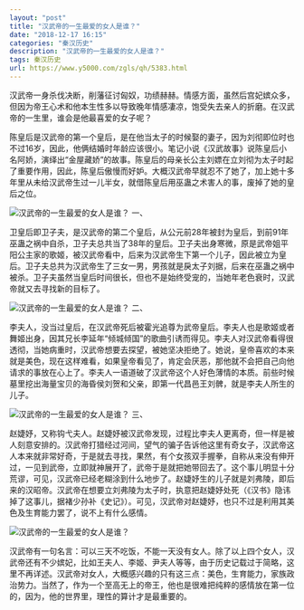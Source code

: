 ```yaml
---
layout: "post"
title: "汉武帝的一生最爱的女人是谁？"
date: "2018-12-17 16:15"
categories: "秦汉历史"
description: "汉武帝的一生最爱的女人是谁？"
tags: 秦汉历史
url: https://www.y5000.com/zgls/qh/5383.html
---
```






汉武帝一身杀伐决断，削藩征讨匈奴，功绩赫赫。情感方面，虽然后宫妃嫔众多，但因为帝王心术和他本生性多以导致晚年情感凄凉，饱受失去亲人的折磨。在汉武帝的一生里，谁会是他最喜爱的女子呢？

陈皇后是汉武帝的第一个皇后，是在他当太子的时候娶的妻子，因为刘彻即位时也不过16岁，因此，他俩结婚时年龄应该很小。笔记小说《汉武故事》说陈皇后小名阿娇，演绎出“金屋藏娇”的故事。陈皇后的母亲长公主刘嫖在立刘彻为太子时起了重要作用，因此，陈皇后傲慢而好妒。大概汉武帝早就忍不了她了，加上她十多年里从未给汉武帝生过一儿半女，就借陈皇后用巫蛊之术害人的事，废掉了她的皇后之位。

![汉武帝的一生最爱的女人是谁？](/uploads/allimg/161117/6-16111F92110129.JPG) 一、

卫皇后即卫子夫，是汉武帝的第二个皇后，从公元前28年被封为皇后，到前91年巫蛊之祸中自杀，卫子夫总共当了38年的皇后。卫子夫出身寒微，原是武帝姐平阳公主家的歌姬，被汉武帝看中，后来为汉武帝生下第一个儿子，因此被立为皇后。卫子夫总共为汉武帝生了三女一男，男孩就是戾太子刘据，后来在巫蛊之祸中被杀。卫子夫虽然当皇后时间很长，但也不是始终受宠的，当她年老色衰时，汉武帝就又去寻找新的目标了。

![汉武帝的一生最爱的女人是谁？](/uploads/allimg/161117/6-16111F9221NH.JPG) 二、

李夫人，没当过皇后，在汉武帝死后被霍光追尊为武帝皇后。李夫人也是歌姬或者舞姬出身，因其兄长李延年“倾城倾国”的歌曲引诱而得见。李夫人对汉武帝看得很透彻，当她病重时，汉武帝想要去探望，被她坚决拒绝了。她说，皇帝喜欢的本来就是美色，现在这样难看，如果皇帝看见了，肯定会厌恶，那他就不会把自己向他请求的事放在心上了。李夫人一语道破了汉武帝这个人好色薄情的本质。前些时候墓里挖出海量宝贝的海昏侯刘贺和父亲，即第一代昌邑王刘髀，就是李夫人所生的儿子。

![汉武帝的一生最爱的女人是谁？](/uploads/allimg/161117/6-16111F922555D.JPG) 三、

赵婕妤，又称钩弋夫人。赵婕妤被汉武帝发现，过程比李夫人更离奇，但一样是被人刻意安排的。汉武帝打猎经过河间，望气的骗子告诉他这里有奇女子，汉武帝这人本来就非常好奇，于是就去寻找，果然，有个女孩双手握拳，自称从来没有伸开过，一见到武帝，立即就神展开了，武帝于是就把她带回去了。这个事儿明显十分荒谬，可见，汉武帝已经老糊涂到什么地步了。赵婕妤生的儿子就是刘弗陵，即后来的汉昭帝。汉武帝在想要立刘弗陵为太子时，执意把赵婕妤处死（《汉书》隐讳掉了这事儿，据褚少孙补《史记》）。可见，汉武帝对赵婕妤，也只不过是利用其美色及生育能力罢了，说不上有什么感情。

![汉武帝的一生最爱的女人是谁？](/uploads/allimg/161117/6-16111F92425C4.JPG)

汉武帝有一句名言：可以三天不吃饭，不能一天没有女人。除了以上四个女人，汉武帝还有不少嫔妃，比如王夫人、李姬、尹夫人等等，由于历史记载过于简略，这里不再详述。汉武帝对女人，大概感兴趣的只有这三点：美色，生育能力，家族政治势力。当然了，作为一个至高无上的帝王，他也是很难把纯粹的感情放在第一位的，因为，他的世界里，理性的算计才是最重要的。
